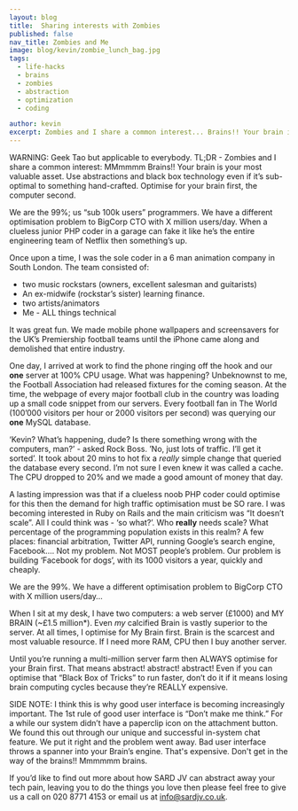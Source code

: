 ```yaml
---
layout: blog
title:  Sharing interests with Zombies
published: false
nav_title: Zombies and Me
image: blog/kevin/zombie_lunch_bag.jpg
tags:
  - life-hacks
  - brains
  - zombies
  - abstraction
  - optimization
  - coding

author: kevin
excerpt: Zombies and I share a common interest... Brains!! Your brain is your most valuable asset. In this blog post I discuss why we should use abstractions and black box technology even if it’s sub-optimal. Optimise for your brain first, the computer second. Will power is limited so leave your brain resting or working on the things that really matter.
---
```


WARNING: Geek Tao but applicable to everybody.
TL;DR - Zombies and I share a common interest: MMmmmm Brains!! Your brain is your most valuable asset. Use abstractions and black box technology even if it’s sub-optimal to something hand-crafted. Optimise for your brain first, the computer second.

We are the 99%; us “sub 100k users” programmers. We have a different optimisation problem to BigCorp CTO with X million users/day. When a clueless junior PHP coder in a garage can fake it like he’s the entire engineering team of Netflix then something’s up.

Once upon a time, I was the sole coder in a 6 man animation company in South London. The team consisted of:

* two music rockstars (owners, excellent salesman and guitarists)
* An ex-midwife (rockstar’s sister) learning finance.
* two artists/animators
* Me - ALL things technical

It was great fun. We made mobile phone wallpapers and screensavers for the UK’s Premiership football teams until the iPhone came along and demolished that entire industry.

One day, I arrived at work to find the phone ringing off the hook and our **one** server at 100% CPU usage. What was happening? Unbeknownst to me, the Football Association had released fixtures for the coming season. At the time, the webpage of every major football club in the country was loading up a small code snippet from our servers. Every football fan in The World (100’000 visitors per hour or 2000 visitors per second) was querying our **one** MySQL database.

‘Kevin? What’s happening, dude? Is there something wrong with the computers, man?’ - asked Rock Boss. ’No, just lots of traffic. I’ll get it sorted’. It took about 20 mins to hot fix a *really* simple change that queried the database every second. I’m not sure I even knew it was called a cache. The CPU dropped to 20% and we made a good amount of money that day.

A lasting impression was that if a clueless noob PHP coder could optimise for this then the demand for high traffic optimisation must be SO rare. I was becoming interested in Ruby on Rails and the main criticism was “It doesn’t scale”. All I could think was - ‘so what?’. Who **really** needs scale? What percentage of the programming population exists in this realm? A few places: financial arbitration, Twitter API, running Google’s search engine, Facebook…. Not my problem. Not MOST people’s problem. Our problem is building ‘Facebook for dogs’, with its 1000 visitors a year, quickly and cheaply.

We are the 99%. We have a different optimisation problem to BigCorp CTO with X million users/day…

When I sit at my desk, I have two computers: a web server (£1000) and MY BRAIN (~£1.5 million*). Even *my* calcified Brain is vastly superior to the server. At all times, I optimise for My Brain first. Brain is the scarcest and most valuable resource. If I need more RAM, CPU then I buy another server.

Until you’re running a multi-million server farm then ALWAYS optimise for your Brain first. That means abstract! abstract! abstract! Even if you can optimise that “Black Box of Tricks” to run faster, don’t do it if it means losing brain computing cycles because they’re REALLY expensive.

SIDE NOTE: I think this is why good user interface is becoming increasingly important. The 1st rule of good user interface is “Don’t make me think.” For a while our system didn’t have a paperclip icon on the attachment button. We found this out through our unique and successful in-system chat feature. We put it right and the problem went away. Bad user interface throws a spanner into your Brain’s engine. That's expensive. Don't get in the way of the brains!! Mmmmmm brains.

If you’d like to find out more about how SARD JV can abstract away your tech pain, leaving you to do the things you love then please feel free to give us a call on 020 8771 4153 or email us at <info@sardjv.co.uk>.

